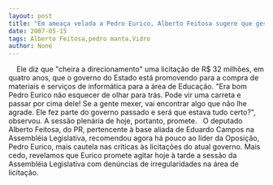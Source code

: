 ```yaml
---
layout: post
title: "Em ameaça velada a Pedro Eurico, Alberto Feitosa sugere que gestão passada tem telhado de vidro"
date: 2007-05-15
tags: Alberto Feitosa,pedro manta,Vidro
author: None
---
```

&nbsp;
&nbsp;
Ele diz que &quot;cheira a direcionamento&quot; uma licita&ccedil;&atilde;o de R$ 32 milh&otilde;es, em quatro anos, que o governo do Estado est&aacute; promovendo para a compra de materiais e servi&ccedil;os de inform&aacute;tica para a &aacute;rea de Educa&ccedil;&atilde;o.
&quot;Era bom Pedro Eurico n&atilde;o esquecer de olhar para tr&aacute;s. Pode vir uma carreta e passar por cima dele! Se a gente mexer, vai encontrar algo que n&atilde;o lhe agrade. Ele fez parte do governo passado e ser&aacute; que estava tudo certo?&quot;, observou. A sess&atilde;o plen&aacute;ria de hoje, portanto, promete.
&nbsp;
O deputado Alberto Feitosa, do PR, pertencente &agrave; base aliada de Eduardo Campos na Assembl&eacute;ia Legislativa, recomendou agora h&aacute; pouco ao l&iacute;der da Oposi&ccedil;&atilde;o, Pedro Eurico, mais cautela nas cr&iacute;ticas &agrave;s licita&ccedil;&otilde;es do atual governo. Mais cedo, revelamos que Eurico promete agitar hoje &agrave; tarde a sess&atilde;o da Assembl&eacute;ia Legislativa com den&uacute;ncias de irregularidades na &aacute;rea de licita&ccedil;&atilde;o.  